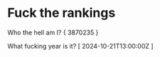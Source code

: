 # Fuck the rankings

Who the hell am I?
{ 3870235 }

What fucking year is it?
[ 2024-10-21T13:00:00Z ]
